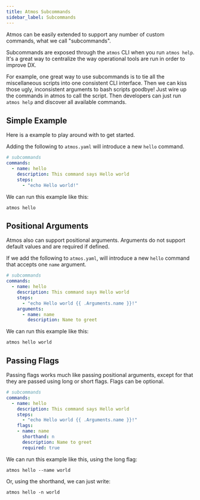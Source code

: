 ```yaml
---
title: Atmos Subcommands
sidebar_label: Subcommands
---
```


Atmos can be easily extended to support any number of custom commands, what we call "subcommands".

Subcommands are exposed through the `atmos` CLI when you run `atmos help`. It's a great way to centralize
the way operational tools are run in order to improve DX. 

For example, one great way to use subcommands is to tie all the miscellaneous scripts into one consistent CLI interface. Then we can kiss those ugly, inconsistent arguments to bash scripts goodbye! Just wire up the commands in atmos to call the script. Then developers can just run `atmos help` and discover all available commands.



## Simple Example

Here is a example to play around with to get started.

Adding the following to `atmos.yaml` will introduce a new `hello` command.

```yaml
# subcommands
commands:
  - name: hello
    description: This command says Hello world
    steps:
      - "echo Hello world!"
```

We can run this example like this:

```shell
atmos hello
```

## Positional Arguments

Atmos also can support positional arguments. Arguments do not support default values and are required if defined.

If we add the following to `atmos.yaml`, will introduce a new `hello` command that accepts one `name` argument.

```yaml
# subcommands
commands:
  - name: hello
    description: This command says Hello world
    steps:
      - "echo Hello world {{ .Arguments.name }}!"
    arguments:
      - name: name
        description: Name to greet    
```

We can run this example like this:

```shell
atmos hello world
```

## Passing Flags

Passing flags works much like passing positional arguments, except for that they are passed using long or short flags. 
Flags can be optional.


```yaml
# subcommands
commands:
  - name: hello
    description: This command says Hello world
    steps:
      - "echo Hello world {{ .Arguments.name }}!"
    flags:
    - name: name
      shorthand: n
      description: Name to greet
      required: true  
```

We can run this example like this, using the long flag:

```shell
atmos hello --name world
```

Or, using the shorthand, we can just write:
```shell
atmos hello -n world
```
